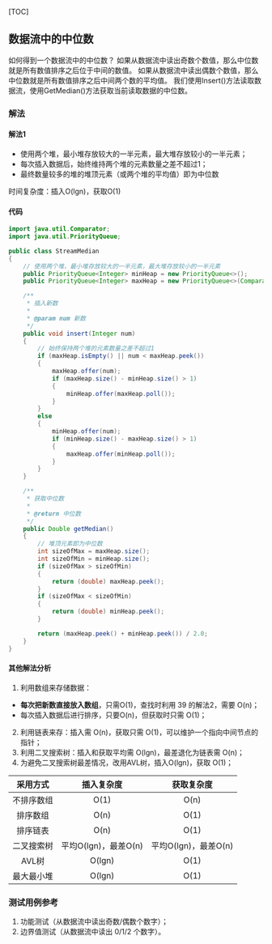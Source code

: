 [TOC]

## 数据流中的中位数

如何得到一个数据流中的中位数？
如果从数据流中读出奇数个数值，那么中位数就是所有数值排序之后位于中间的数值。
如果从数据流中读出偶数个数值，那么中位数就是所有数值排序之后中间两个数的平均值。
我们使用Insert()方法读取数据流，使用GetMedian()方法获取当前读取数据的中位数。

### 解法

#### 解法1
+ 使用两个堆，最小堆存放较大的一半元素，最大堆存放较小的一半元素；
+ 每次插入数据后，始终维持两个堆的元素数量之差不超过1；
+ 最终数量较多的堆的堆顶元素（或两个堆的平均值）即为中位数

时间复杂度：插入O(lgn)，获取O(1)

#### 代码
```java
import java.util.Comparator;
import java.util.PriorityQueue;

public class StreamMedian
{
    // 使用两个堆，最小堆存放较大的一半元素，最大堆存放较小的一半元素
    public PriorityQueue<Integer> minHeap = new PriorityQueue<>();
    public PriorityQueue<Integer> maxHeap = new PriorityQueue<>(Comparator.reverseOrder());

    /**
     * 插入新数
     *
     * @param num 新数
     */
    public void insert(Integer num)
    {
        // 始终保持两个堆的元素数量之差不超过1
        if (maxHeap.isEmpty() || num < maxHeap.peek())
        {
            maxHeap.offer(num);
            if (maxHeap.size() - minHeap.size() > 1)
            {
                minHeap.offer(maxHeap.poll());
            }
        }
        else
        {
            minHeap.offer(num);
            if (minHeap.size() - maxHeap.size() > 1)
            {
                maxHeap.offer(minHeap.poll());
            }
        }
    }

    /**
     * 获取中位数
     *
     * @return 中位数
     */
    public Double getMedian()
    {
        // 堆顶元素即为中位数
        int sizeOfMax = maxHeap.size();
        int sizeOfMin = minHeap.size();
        if (sizeOfMax > sizeOfMin)
        {
            return (double) maxHeap.peek();
        }
        if (sizeOfMax < sizeOfMin)
        {
            return (double) minHeap.peek();
        }

        return (maxHeap.peek() + minHeap.peek()) / 2.0;
    }
}
```



#### 其他解法分析
1. 利用数组来存储数据：
  + **每次把新数直接放入数组**，只需O(1)，查找时利用 39 的解法2，需要 O(n)；
  + 每次插入数据后进行排序，只要O(n)，但获取时只需 O(1)；
2. 利用链表来存：插入需 O(n)，获取只需 O(1)，可以维护一个指向中间节点的指针；
3. 利用二叉搜索树：插入和获取平均需 O(lgn)，最差退化为链表需 O(n)；
4. 为避免二叉搜索树最差情况，改用AVL树，插入O(lgn)，获取 O(1)；



|  采用方式  |      插入复杂度      |      获取复杂度      |
| :--------: | :------------------: | :------------------: |
| 不排序数组 |         O(1)         |         O(n)         |
|  排序数组  |         O(n)         |         O(1)         |
|  排序链表  |         O(n)         |         O(1)         |
| 二叉搜索树 | 平均O(lgn)，最差O(n) | 平均O(lgn)，最差O(n) |
|   AVL树    |        O(lgn)        |         O(1)         |
| 最大最小堆 |        O(lgn)        |         O(1)         |



### 测试用例参考
1. 功能测试（从数据流中读出奇数/偶数个数字）；
2. 边界值测试（从数据流中读出 0/1/2 个数字）。
